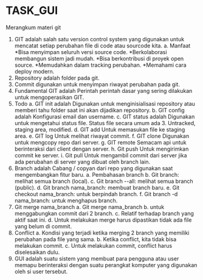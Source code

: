 # TASK_GUI
Merangkum materi git
 1. GIT adalah salah satu version control system yang digunakan untuk mencatat setiap perubahan file di code atau sourcode kita.
     a. Manfaat
      *Bisa menyimpan seluruh versi source code.
      *Berkolaborasi membangun sistem jadi mudah.
      *Bisa berkontribusi di proyek open source.
      *Memudahkan dalam tracking perubahan.
      *Memahami cara deploy modern.
  2. Repository adalah folder pada git.
  3. Commit digunakan untuk menyimpan riwayat perubahan pada git.
  4. Fundamental GIT adalah Perintah perintah dasar yang sering dilakukan untuk mengoperasikan GIT.
  5. Todo
     a. GIT init adalah Digunakan untuk menginisialisasi repository atau memberi tahu folder saat ini akan dijadikan repository.
     b. GIT config adalah Konfigurasi email dan username.
     c. GIT status adalah Digunakan untuk mengetahui status file. Status file secara umum ada 3. Untracked, staging area, modified.
     d. GIT add Untuk memasukan file ke staging area.
     e. GIT log Untuk melihat riwayat commit.
     f. GIT clone Digunakan untuk mengcopy repo dari server.
     g. GIT remote Semacam api untuk berinteraksi dari client dengan server.
     h. Git push Untuk mengirimkan commit ke server.
     i. Git pull Untuk mengambil commit dari server jika ada perubahan di server yang dibuat oleh branch lain.
   6. Branch adalah Cabang / copyan dari repo yang digunakan saat mengembangkan fitur baru.
     a. Pembahasan branch
     b. Git branch: melihat semua branch (local).
     c. Git branch --all: melihat semua branch (public).
     d. Git branch nama_branch: membuat branch baru.
     e. Git checkout nama_branch: untuk berpindah branch.
     f. Git branch -d nama_branch: untuk menghapus branch.
   7. Git merge nama_branch
     a. Git merge nama_branch
     b. untuk menggabungkan commit dari 2 branch.
     c. Relatif terhadap branch yang aktif saat ini.
     d. Untuk melakukan merge harus dipastikan tidak ada file yang belum di commit.
   8. Conflict
     a. Kondisi yang terjadi ketika merging 2 branch yang memiliki perubahan pada file yang sama.
     b. Ketika conflict, kita tidak bisa melakukan commit.
     c. Untuk melakukan commit, conflict harus diselesaikan dulu.
   9. GUI adalah suatu sistem yang membuat para pengguna atau user memapu berinteraksi dengan suatu perangkat komputer yang digunakan oleh si user tersebut.







